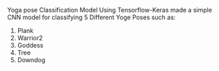 Yoga pose Classification Model 
Using Tensorflow-Keras made a simple CNN model for classifying 5 Different Yoge Poses such as:
1. Plank
2. Warrior2
3. Goddess
4. Tree
5. Downdog
